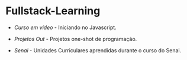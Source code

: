 # Fullstack-Learning

- _*Curso em vídeo*_ - Iniciando no Javascript.

- _*Projetos Out*_ - Projetos one-shot de programação.

- _*Senai*_ - Unidades Curriculares aprendidas durante o curso do Senai.